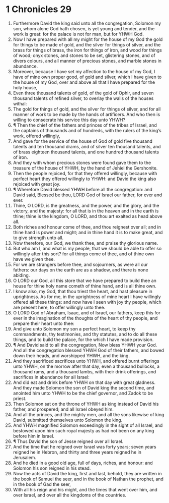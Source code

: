 ﻿# 1 Chronicles 29
1. Furthermore David the king said unto all the congregation, Solomon my son, whom alone God hath chosen, is yet young and tender, and the work is great: for the palace is not for man, but for YHWH God. 
2. Now I have prepared with all my might for the house of my God the gold for things to be made of gold, and the silver for things of silver, and the brass for things of brass, the iron for things of iron, and wood for things of wood; onyx stones, and stones to be set, glistering stones, and of divers colours, and all manner of precious stones, and marble stones in abundance. 
3. Moreover, because I have set my affection to the house of my God, I have of mine own proper good, of gold and silver, which I have given to the house of my God, over and above all that I have prepared for the holy house, 
4. Even three thousand talents of gold, of the gold of Ophir, and seven thousand talents of refined silver, to overlay the walls of the houses withal: 
5. The gold for things of gold, and the silver for things of silver, and for all manner of work to be made by the hands of artificers. And who then is willing to consecrate his service this day unto YHWH? 
6. ¶ Then the chief of the fathers and princes of the tribes of Israel, and the captains of thousands and of hundreds, with the rulers of the king’s work, offered willingly, 
7. And gave for the service of the house of God of gold five thousand talents and ten thousand drams, and of silver ten thousand talents, and of brass eighteen thousand talents, and one hundred thousand talents of iron. 
8. And they with whom precious stones were found gave them to the treasure of the house of YHWH, by the hand of Jehiel the Gershonite. 
9. Then the people rejoiced, for that they offered willingly, because with perfect heart they offered willingly to YHWH: and David the king also rejoiced with great joy. 
10. ¶ Wherefore David blessed YHWH before all the congregation: and David said, Blessed be thou, LORD God of Israel our father, for ever and ever. 
11. Thine, O LORD, is the greatness, and the power, and the glory, and the victory, and the majesty: for all that is in the heaven and in the earth is thine; thine is the kingdom, O LORD, and thou art exalted as head above all. 
12. Both riches and honour come of thee, and thou reignest over all; and in thine hand is power and might; and in thine hand it is to make great, and to give strength unto all. 
13. Now therefore, our God, we thank thee, and praise thy glorious name. 
14. But who am I, and what is my people, that we should be able to offer so willingly after this sort? for all things come of thee, and of thine own have we given thee. 
15. For we are strangers before thee, and sojourners, as were all our fathers: our days on the earth are as a shadow, and there is none abiding. 
16. O LORD our God, all this store that we have prepared to build thee an house for thine holy name cometh of thine hand, and is all thine own. 
17. I know also, my God, that thou triest the heart, and hast pleasure in uprightness. As for me, in the uprightness of mine heart I have willingly offered all these things: and now have I seen with joy thy people, which are present here, to offer willingly unto thee. 
18. O LORD God of Abraham, Isaac, and of Israel, our fathers, keep this for ever in the imagination of the thoughts of the heart of thy people, and prepare their heart unto thee: 
19. And give unto Solomon my son a perfect heart, to keep thy commandments, thy testimonies, and thy statutes, and to do all these things, and to build the palace, for the which I have made provision. 
20. ¶ And David said to all the congregation, Now bless YHWH your God. And all the congregation blessed YHWH God of their fathers, and bowed down their heads, and worshipped YHWH, and the king. 
21. And they sacrificed sacrifices unto YHWH, and offered burnt offerings unto YHWH, on the morrow after that day, even a thousand bullocks, a thousand rams, and a thousand lambs, with their drink offerings, and sacrifices in abundance for all Israel: 
22. And did eat and drink before YHWH on that day with great gladness. And they made Solomon the son of David king the second time, and anointed him unto YHWH to be the chief governor, and Zadok to be priest. 
23. Then Solomon sat on the throne of YHWH as king instead of David his father, and prospered; and all Israel obeyed him. 
24. And all the princes, and the mighty men, and all the sons likewise of king David, submitted themselves unto Solomon the king. 
25. And YHWH magnified Solomon exceedingly in the sight of all Israel, and bestowed upon him such royal majesty as had not been on any king before him in Israel. 
26. ¶ Thus David the son of Jesse reigned over all Israel. 
27. And the time that he reigned over Israel was forty years; seven years reigned he in Hebron, and thirty and three years reigned he in Jerusalem. 
28. And he died in a good old age, full of days, riches, and honour: and Solomon his son reigned in his stead. 
29. Now the acts of David the king, first and last, behold, they are written in the book of Samuel the seer, and in the book of Nathan the prophet, and in the book of Gad the seer, 
30. With all his reign and his might, and the times that went over him, and over Israel, and over all the kingdoms of the countries. 
